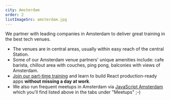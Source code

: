 ```yaml
---
city: Amsterdam
order: 2
listImageSrc: amsterdam.jpg
---
```


We partner with leading companies in Amsterdam to deliver great training in the best tech venues.

- The venues are in central areas, usually within easy reach of the central Station.
- Some of our Amsterdam venue partners' unique amenities include: cafe barista, chillout area with couches, ping pong, balconies with views of Amsterdam.
- [Join our part-time training](/react/training/part-time-course/amsterdam) and learn to build React production-ready apps **without missing a day at work**.
- We also run frequent meetups in Amsterdam via [JavaScript Amsterdam](https://www.meetup.com/JavaScript-Amsterdam/) which you'll find listed above in the tabs under "Meetups" ;-)
